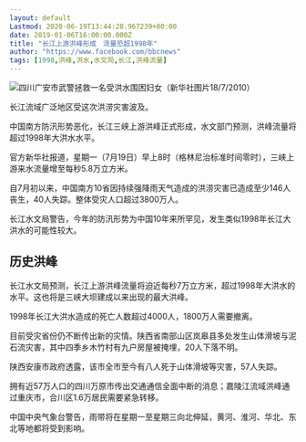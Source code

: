 ```yaml
---
layout: default
Lastmod: 2020-06-19T13:44:28.967239+00:00
date: 2019-01-06T16:00:00.000Z
title: "长江上游洪峰形成　流量恐超1998年"
author: "https://www.facebook.com/bbcnews"
tags: [1998,洪峰,洪水,水文局,长江,洪峰流量]
---
```


 ![四川广安市武警拯救一名受洪水围困妇女（新华社图片18/7/2010）](https://images.weserv.nl/?url=https%3A//ichef.bbci.co.uk/news/ws/320/amz/worldservice/live/assets/images/2010/07/19/100719050533_guangan_xinhua_226x170_xinhua.jpg) 

长江流域广泛地区受这次洪涝灾害波及。

中国南方防汛形势恶化，长江三峡上游洪峰正式形成，水文部门预测，洪峰流量将超过1998年大洪水水平。

官方新华社报道，星期一（7月19日）早上8时（格林尼治标准时间零时），三峡上游来水流量增至每秒5.8万立方米。

自7月初以来，中国南方10省因持续强降雨天气造成的洪涝灾害已造成至少146人丧生，40人失踪。整体受灾人口超过3800万人。

长江水文局警告，今年的防汛形势为中国10年来所罕见，发生类似1998年长江大洪水的可能性较大。

历史洪峰
----

长江水文局预测，长江上游洪峰流量将迫近每秒7万立方米，超过1998年大洪水的水平。这也将是三峡大坝建成以来出现的最大洪峰。

1998年长江大洪水造成的死亡人数超过4000人，1800万人需要撤离。

目前受灾省份仍不断传出新的灾情。陕西省南部山区岚皋县多处发生山体滑坡与泥石流灾害，其中四季乡木竹村有九户房屋被掩埋，20人下落不明。

陕西安康市政府透露，该市全市至今有八人死于山体滑坡等灾害，57人失踪。

拥有近57万人口的四川万原市传出交通通信全面中断的消息；嘉陵江流域洪峰通过重庆市，合川区1.6万居民需要紧急转移。

中国中央气象台警告，雨带将在星期一至星期三向北伸延，黄河、淮河、华北、东北等地都将受到影响。


